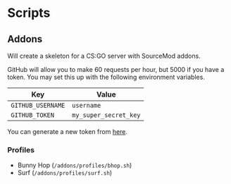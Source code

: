 # Scripts

## Addons

Will create a skeleton for a CS:GO server with SourceMod addons.

GitHub will allow you to make 60 requests per hour, but 5000 if you have a token.
You may set this up with the following environment variables.

| Key               | Value                 |
| ----------------- | --------------------- |
| `GITHUB_USERNAME` | `username`            |
| `GITHUB_TOKEN`    | `my_super_secret_key` |

You can generate a new token from [here](https://github.com/settings/tokens/new).

### Profiles

- Bunny Hop (`/addons/profiles/bhop.sh`)
- Surf (`/addons/profiles/surf.sh`)
